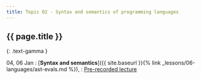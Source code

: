 ```yaml
---
title: Topic 02 - Syntax and semantics of programming languages
---
```


## {{ page.title }}
{: .text-gamma }

04, 06 Jan
: [**Syntax and semantics**]({{ site.baseurl }}{% link _lessons/06-languages/ast-evals.md %}),
  : [Pre-recorded lecture](https://www.youtube.com/playlist?list=PLeIbBi3CwMZzxem8S2aFUUqD5zkaWXYLB)
